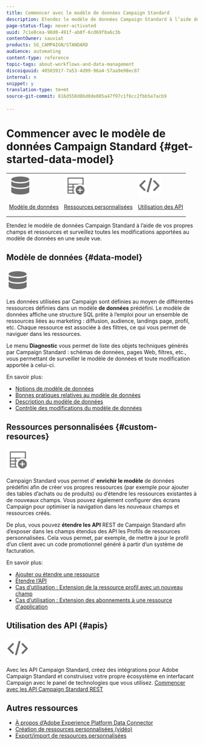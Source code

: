 ```yaml
---
title: Commencer avec le modèle de données Campaign Standard
description: Etendez le modèle de données Campaign Standard à l’aide de vos propres champs et ressources et surveillez toutes les modifications apportées au modèle de données en une seule vue.
page-status-flag: never-activated
uuid: 7c1e8cea-90d0-491f-ab8f-6cd69f8a6c3b
contentOwner: sauviat
products: SG_CAMPAIGN/STANDARD
audience: automating
content-type: reference
topic-tags: about-workflows-and-data-management
discoiquuid: 40503917-7a53-4d99-96a4-57aa9e98ec87
internal: n
snippet: y
translation-type: tm+mt
source-git-commit: 816d550d8bd0de085a47f97c1f6cc2fbb5e7acb9

---
```



# Commencer avec le modèle de données Campaign Standard {#get-started-data-model}

<table>
<tr>
<td><img src="assets/do-not-localize/icon_datamodel.svg" width="60px"><p><a href="#data-model">Modèle de données</a></p></td>
<td><img src="assets/do-not-localize/icon_custom.svg" width="60px"><p><a href="#custom-resources">Ressources personnalisées</a></p></td><td><img src="assets/do-not-localize/icon_api.svg" width="60px"><p><a href="#custom-resources">Utilisation des API</a></p></td></tr>
</table>

Etendez le modèle de données Campaign Standard à l’aide de vos propres champs et ressources et surveillez toutes les modifications apportées au modèle de données en une seule vue.

## Modèle de données {#data-model}

<img src="assets/do-not-localize/icon_datamodel.svg" width="60px">

Les données utilisées par Campaign sont définies au moyen de différentes ressources définies dans un modèle **de données** prédéfini. Le modèle de données affiche une structure SQL prête à l’emploi pour un ensemble de ressources liées au marketing : diffusion, audience, landings page, profil, etc. Chaque ressource est associée à des filtres, ce qui vous permet de naviguer dans les ressources.

Le menu **Diagnostic** vous permet de liste des objets techniques générés par Campaign Standard : schémas de données, pages Web, filtres, etc., vous permettant de surveiller le modèle de données et toute modification apportée à celui-ci.

En savoir plus:

* [Notions de modèle de données](../../developing/using/data-model-concepts.md)
* [Bonnes pratiques relatives au modèle de données](../../developing/using/data-model-best-practices.md)
* [Description du modèle de données](../../developing/using/datamodel-introduction.md)
* [Contrôle des modifications du modèle de données](../../developing/using/monitoring-data-model-changes.md)

## Ressources personnalisées {#custom-resources}

<img src="assets/do-not-localize/icon_custom.svg" width="60px">

Campaign Standard vous permet d’ **enrichir le modèle** de données prédéfini afin de créer vos propres ressources (par exemple pour ajouter des tables d’achats ou de produits) ou d’étendre les ressources existantes à de nouveaux champs. Vous pouvez également configurer des écrans Campaign pour optimiser la navigation dans les nouveaux champs et ressources créés.

De plus, vous pouvez **étendre les API** REST de Campaign Standard afin d’exposer dans les champs étendus des API les Profils de ressources personnalisées. Cela vous permet, par exemple, de mettre à jour le profil d’un client avec un code promotionnel généré à partir d’un système de facturation.

En savoir plus:

* [Ajouter ou étendre une ressource](../../developing/using/key-steps-to-add-a-resource.md)
* [Étendre l’API](../../developing/using/about-extending-the-api.md)
* [Cas d’utilisation : Extension de la ressource profil avec un nouveau champ](../../developing/using/extending-the-profile-resource-with-a-new-field.md)
* [Cas d’utilisation : Extension des abonnements à une ressource d&#39;application](../../developing/using/extending-the-subscriptions-to-an-application-resource.md)

## Utilisation des API {#apis}

<img src="assets/do-not-localize/icon_api.svg" width="60px">

Avec les API Campaign Standard, créez des intégrations pour Adobe Campaign Standard et construisez votre propre écosystème en interfacant Campaign avec le panel de technologies que vous utilisez. [Commencer avec les API Campaign Standard REST](../../api/using/get-started-apis.md)

## Autres ressources

* [À propos d’Adobe Experience Platform Data Connector](../../developing/using/aep-about-data-connector.md)
* [Création de ressources personnalisées (vidéo)](https://docs.adobe.com/content/help/en/campaign-standard-learn/tutorials/developing/custom-resources-develop/creating-custom-resources.html)
* [Export/import de ressources personnalisées](https://helpx.adobe.com/campaign/kb/acs-get-started-with-cusres.html)
